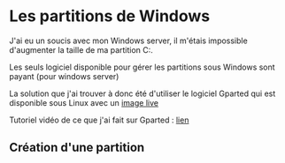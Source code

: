 # Les partitions de Windows

J'ai eu un soucis avec mon Windows server, il m'étais impossible d'augmenter la taille de ma partition C:.

Les seuls logiciel disponible pour gérer les partitions sous Windows sont payant (pour windows server)

La solution que j'ai trouver à donc été d'utiliser le logiciel Gparted qui est disponible sous Linux avec un [image live](https://sourceforge.net/projects/gparted/files/gparted-live-stable/)

Tutoriel vidéo de ce que j'ai fait sur Gparted : [lien](https://www.youtube.com/watch?v=wJJTe6X_GNE)

## Création d'une partition

